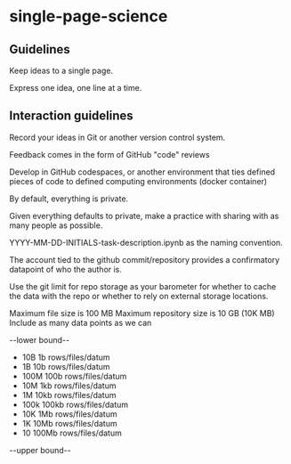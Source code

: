 # single-page-science

## Guidelines

Keep ideas to a single page.

Express one idea, one line at a time.

## Interaction guidelines

Record your ideas in Git or another version control system.

Feedback comes in the form of GitHub "code" reviews

Develop in GitHub codespaces, or another environment that ties defined pieces of code to defined computing environments (docker container)

By default, everything is private.

Given everything defaults to private, make a practice with sharing with as many people as possible.

YYYY-MM-DD-INITIALS-task-description.ipynb as the naming convention.

The account tied to the github commit/repository provides a confirmatory datapoint of who the author is.

Use the git limit for repo storage as your barometer for whether to cache the data with the repo or whether to rely on external storage locations.

Maximum file size is 100 MB
Maximum repository size is 10 GB (10K MB)
Include as many data points as we can

--lower bound--

- 10B 1b rows/files/datum
- 1B 10b rows/files/datum
- 100M 100b rows/files/datum
- 10M 1kb rows/files/datum
- 1M 10kb rows/files/datum
- 100k 100kb rows/files/datum
- 10K 1Mb rows/files/datum
- 1K 10Mb rows/files/datum
- 10 100Mb rows/files/datum

--upper bound--


